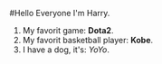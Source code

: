 #Hello Everyone I'm Harry.
1. My favorit game: **Dota2**.
2. My favorit basketball player: **Kobe**.
3. I have a dog, it's: *YoYo*.
